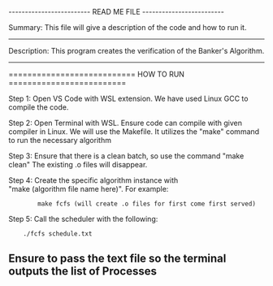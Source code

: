 ------------------------- READ ME FILE -------------------------

Summary: This file will give a description of the code and how to run it.

----------------------------------------------------------------

Description: This program creates the verification of the Banker's Algorithm.
            

----------------------------------------------------------------

=========================== HOW TO RUN =========================

Step 1: Open VS Code with WSL extension. We have used Linux GCC to compile the code.

Step 2: Open Terminal with WSL. Ensure code can compile with 
        given compiler in Linux. We will use the Makefile. 
        It utilizes the "make" command to run the necessary algorithm

Step 3: Ensure that there is a clean batch, so use the command "make clean"
        The existing .o files will disappear.

Step 4: Create the specific algorithm instance with    
         "make (algorithm file name here)".
         For example:

            make fcfs (will create .o files for first come first served)
    
Step 5: Call the scheduler with the following:

        ./fcfs schedule.txt

 Ensure to pass the text file so the terminal outputs the list of Processes
----------------------------------------------------------------
